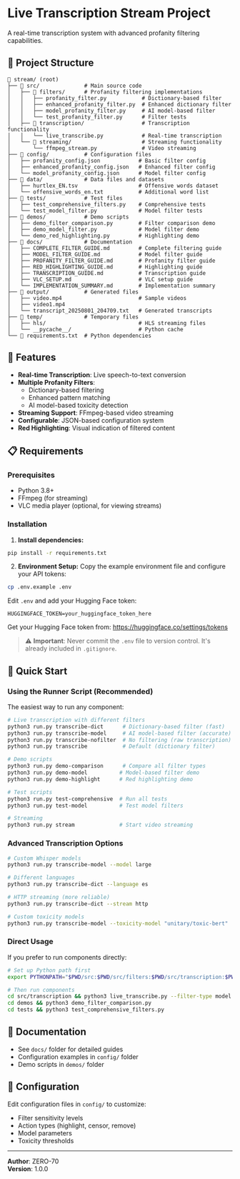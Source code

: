 # Live Transcription Stream Project

A real-time transcription system with advanced profanity filtering capabilities.

## 📁 Project Structure

```
📁 stream/ (root)
├── 📁 src/              # Main source code
│   ├── 📁 filters/      # Profanity filtering implementations
│   │   ├── profanity_filter.py           # Dictionary-based filter
│   │   ├── enhanced_profanity_filter.py  # Enhanced dictionary filter
│   │   ├── model_profanity_filter.py     # AI model-based filter
│   │   └── test_profanity_filter.py      # Filter tests
│   ├── 📁 transcription/                  # Transcription functionality
│   │   └── live_transcribe.py            # Real-time transcription
│   └── 📁 streaming/                      # Streaming functionality
│       └── ffmpeg_stream.py              # Video streaming
├── 📁 config/           # Configuration files
│   ├── profanity_config.json            # Basic filter config
│   ├── enhanced_profanity_config.json   # Enhanced filter config
│   └── model_profanity_config.json      # Model filter config
├── 📁 data/             # Data files and datasets  
│   ├── hurtlex_EN.tsv                   # Offensive words dataset
│   └── offensive_words_en.txt           # Additional word list
├── 📁 tests/            # Test files
│   ├── test_comprehensive_filters.py    # Comprehensive tests
│   └── test_model_filter.py             # Model filter tests
├── 📁 demos/            # Demo scripts
│   ├── demo_filter_comparison.py        # Filter comparison demo
│   ├── demo_model_filter.py             # Model filter demo
│   └── demo_red_highlighting.py         # Highlighting demo
├── 📁 docs/             # Documentation
│   ├── COMPLETE_FILTER_GUIDE.md         # Complete filtering guide
│   ├── MODEL_FILTER_GUIDE.md            # Model filter guide
│   ├── PROFANITY_FILTER_GUIDE.md        # Profanity filter guide
│   ├── RED_HIGHLIGHTING_GUIDE.md        # Highlighting guide
│   ├── TRANSCRIPTION_GUIDE.md           # Transcription guide
│   ├── VLC_SETUP.md                     # VLC setup guide
│   └── IMPLEMENTATION_SUMMARY.md        # Implementation summary
├── 📁 output/           # Generated files
│   ├── video.mp4                        # Sample videos
│   ├── video1.mp4
│   └── transcript_20250801_204709.txt   # Generated transcripts
├── 📁 temp/             # Temporary files
│   ├── hls/                             # HLS streaming files
│   └── __pycache__/                     # Python cache
└── 📄 requirements.txt  # Python dependencies
```

## 🚀 Features

- **Real-time Transcription**: Live speech-to-text conversion
- **Multiple Profanity Filters**:
  - Dictionary-based filtering
  - Enhanced pattern matching
  - AI model-based toxicity detection
- **Streaming Support**: FFmpeg-based video streaming
- **Configurable**: JSON-based configuration system
- **Red Highlighting**: Visual indication of filtered content

## 📋 Requirements

### Prerequisites
- Python 3.8+
- FFmpeg (for streaming)
- VLC media player (optional, for viewing streams)

### Installation

1. **Install dependencies:**
```bash
pip install -r requirements.txt
```

2. **Environment Setup:**
Copy the example environment file and configure your API tokens:
```bash
cp .env.example .env
```

Edit `.env` and add your Hugging Face token:
```
HUGGINGFACE_TOKEN=your_huggingface_token_here
```

Get your Hugging Face token from: https://huggingface.co/settings/tokens

> ⚠️ **Important**: Never commit the `.env` file to version control. It's already included in `.gitignore`.

## 🎯 Quick Start

### Using the Runner Script (Recommended)

The easiest way to run any component:

```bash
# Live transcription with different filters
python3 run.py transcribe-dict      # Dictionary-based filter (fast)
python3 run.py transcribe-model     # AI model-based filter (accurate)
python3 run.py transcribe-nofilter  # No filtering (raw transcription)
python3 run.py transcribe           # Default (dictionary filter)

# Demo scripts
python3 run.py demo-comparison      # Compare all filter types
python3 run.py demo-model          # Model-based filter demo
python3 run.py demo-highlight      # Red highlighting demo

# Test scripts
python3 run.py test-comprehensive  # Run all tests
python3 run.py test-model          # Test model filters

# Streaming
python3 run.py stream              # Start video streaming
```

### Advanced Transcription Options

```bash
# Custom Whisper models
python3 run.py transcribe-model --model large

# Different languages
python3 run.py transcribe-dict --language es

# HTTP streaming (more reliable)
python3 run.py transcribe-dict --stream http

# Custom toxicity models
python3 run.py transcribe-model --toxicity-model "unitary/toxic-bert"
```

### Direct Usage

If you prefer to run components directly:

```bash
# Set up Python path first
export PYTHONPATH="$PWD/src:$PWD/src/filters:$PWD/src/transcription:$PWD/src/streaming:$PYTHONPATH"

# Then run components
cd src/transcription && python3 live_transcribe.py --filter-type model
cd demos && python3 demo_filter_comparison.py
cd tests && python3 test_comprehensive_filters.py
```

## 📖 Documentation

- See `docs/` folder for detailed guides
- Configuration examples in `config/` folder
- Demo scripts in `demos/` folder

## 🔧 Configuration

Edit configuration files in `config/` to customize:
- Filter sensitivity levels
- Action types (highlight, censor, remove)
- Model parameters
- Toxicity thresholds

---

**Author**: ZERO-70  
**Version**: 1.0.0
